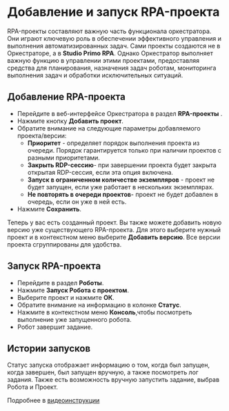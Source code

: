 # Добавление и запуск RPA-проекта

RPA-проекты составляют важную часть функционала оркестратора. Они играют ключевую роль в обеспечении эффективного управления и выполнения автоматизированных задач. 
Сами проекты создаются не в Оркестраторе, а в **Studio Primo RPA**. 
Однако Оркестратор выполняет важную функцию в управлении этими проектами, предоставляя средства для планирования, назначения задач роботам, мониторинга выполнения задач и обработки исключительных ситуаций.

## Добавление RPA-проекта

   - Перейдите в веб-интерфейсе Оркестратора в раздел **RPA-проекты** .
   - Нажмите кнопку **Добавить проект**.
   - Обратите внимание на следующие параметры добавляемого проекта/версии:
      - **Приоритет** - определяет порядок выполнения проекта из очереди. Порядок гарантируется только при наличии проектов с разными приоритетами.
      - **Закрыть RDP-сессию**- при завершении проекта будет закрыта открытая RDP-сессия, если эта опция включена.
      - **Запуск в ограниченном количестве экземпляров** - проект не будет запущен, если уже работает в нескольких экземплярах.
      - **Не повторять в очереди проектов**- проект не будет добавлен в очередь, если он уже в ней есть.
  - Нажмите **Сохранить**.
   
 Теперь у вас есть созданный проект. Вы также можете добавить новую версию уже существующего RPA-проекта. 
Для этого выберите нужный проект и в контекстном меню выберите **Добавить версию**. Все версии проекта сгруппированы для удобства.

## Запуск RPA-проекта

 - Перейдите в раздел **Роботы**.  
 - Нажмите **Запуск Робота с проектом**.
 - Выберите проект и нажмите **ОК**.  
 - Обратите внимание на информацию в колонке **Статус**. 
 - Нажмите в контекстном меню  **Консоль**,чтобы посмотреть выполнение уже запущенного робота.
 - Робот завершит задание.
   
## Истории запусков

Cтатус запуска отображает информацию о том, когда был запущен, когда завершен, был запущен вручную, а также посмотреть лог задания.
Также есть возможность вручную запустить задание, выбрав Робота и Проект. 

Подробнее в [видеоинструкции](https://www.youtube.com/watch?v=paXGN7TD_Zk&t=879s)
